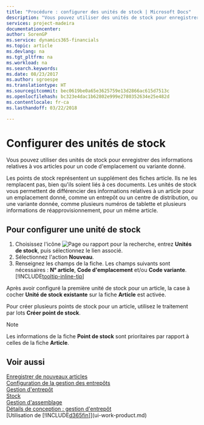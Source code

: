 ```yaml
---
title: "Procédure : configurer des unités de stock | Microsoft Docs"
description: "Vous pouvez utiliser des unités de stock pour enregistrer des informations relatives à vos articles pour un code d'emplacement ou variante donné."
services: project-madeira
documentationcenter: 
author: SorenGP
ms.service: dynamics365-financials
ms.topic: article
ms.devlang: na
ms.tgt_pltfrm: na
ms.workload: na
ms.search.keywords: 
ms.date: 08/23/2017
ms.author: sgroespe
ms.translationtype: HT
ms.sourcegitcommit: bec0619be0a65e3625759e13d2866ac615d7513c
ms.openlocfilehash: bc323e4dac1b62802e999e2780352634e25e482d
ms.contentlocale: fr-ca
ms.lasthandoff: 03/22/2018

---
```

# <a name="set-up-stockkeeping-units"></a>Configurer des unités de stock
Vous pouvez utiliser des unités de stock pour enregistrer des informations relatives à vos articles pour un code d'emplacement ou variante donné.  

 Les points de stock représentent un supplément des fiches article. Ils ne les remplacent pas, bien qu'ils soient liés à ces documents. Les unités de stock vous permettent de différencier des informations relatives à un article pour un emplacement donné, comme un entrepôt ou un centre de distribution, ou une variante donnée, comme plusieurs numéros de tablette et plusieurs informations de réapprovisionnement, pour un même article.  

## <a name="to-set-up-a-stockkeeping-unit"></a>Pour configurer une unité de stock  

1.  Choisissez l'icône ![Page ou rapport pour la recherche](media/ui-search/search_small.png "icône Page ou rapport pour la recherche"), entrez **Unités de stock**, puis sélectionnez le lien associé.  
2.  Sélectionnez l'action **Nouveau**.  
3.  Renseignez les champs de la fiche. Les champs suivants sont nécessaires : **N° article**, **Code d'emplacement** et/ou **Code variante**. [!INCLUDE[tooltip-inline-tip](includes/tooltip-inline-tip_md.md)]  

Après avoir configuré la première unité de stock pour un article, la case à cocher **Unité de stock existante** sur la fiche **Article** est activée.  

Pour créer plusieurs points de stock pour un article, utilisez le traitement par lots **Créer point de stock**.  

> [!NOTE]  
>  Les informations de la fiche **Point de stock** sont prioritaires par rapport à celles de la fiche **Article**.  

## <a name="see-also"></a>Voir aussi  
[Enregistrer de nouveaux articles](inventory-how-register-new-items.md)  
[Configuration de la gestion des entrepôts](warehouse-setup-warehouse.md)  
[Gestion d'entrepôt](warehouse-manage-warehouse.md)  
[Stock](inventory-manage-inventory.md)  
[Gestion d'assemblage](assembly-assemble-items.md)    
[Détails de conception : gestion d'entrepôt](design-details-warehouse-management.md)  
[Utilisation de [!INCLUDE[d365fin](includes/d365fin_md.md)]](ui-work-product.md)  

